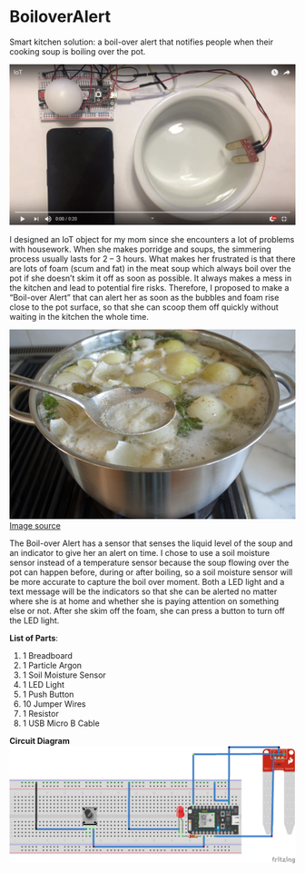 # BoiloverAlert
Smart kitchen solution: a boil-over alert that notifies people when their cooking soup is boiling over the pot.

[![Boilover Alert](https://github.com/MelanieZeng/BoiloverAlert/blob/master/Prototype.png)](https://www.youtube.com/embed/7vHliDpytJw)

I designed an IoT object for my mom since she encounters a lot of problems with housework. When she makes porridge and soups, the simmering process usually lasts for 2 – 3 hours. What makes her frustrated is that there are lots of foam (scum and fat) in the meat soup which always boil over the pot if she doesn’t skim it off as soon as possible. It always makes a mess in the kitchen and lead to potential fire risks. Therefore, I proposed to make a “Boil-over Alert” that can alert her as soon as the bubbles and foam rise close to the pot surface, so that she can scoop them off quickly without waiting in the kitchen the whole time.

![Skimming Soup](https://github.com/MelanieZeng/BoiloverAlert/blob/master/skimming-soup.jpg)
[Image source](https://www.onceuponachef.com/recipes/chicken-soup-matzo-balls.html)

The Boil-over Alert has a sensor that senses the liquid level of the soup and an indicator to give her an alert on time. I chose to use a soil moisture sensor instead of a temperature sensor because the soup flowing over the pot can happen before, during or after boiling, so a soil moisture sensor will be more accurate to capture the boil over moment. Both a LED light and a text message will be the indicators so that she can be alerted no matter where she is at home and whether she is paying attention on something else or not. After she skim off the foam, she can press a button to turn off the LED light.

**List of Parts**:
1. 1 Breadboard
2. 1 Particle Argon
3. 1 Soil Moisture Sensor
4. 1 LED Light
5. 1 Push Button
6. 10 Jumper Wires
7. 1 Resistor
8. 1 USB Micro B Cable

**Circuit Diagram**
![Circuit Diagram](https://github.com/MelanieZeng/BoiloverAlert/blob/master/Circuit%20Diagram.png)
